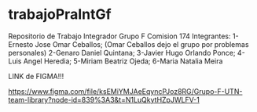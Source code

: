 # trabajoPraIntGf

Repositorio de Trabajo Integrador Grupo F Comision 174
Integrantes:
1-Ernesto Jose Omar Ceballos; (Omar Ceballos dejo el grupo por problemas personales)
2-Genaro Daniel Quintana; 
3-Javier Hugo Orlando Ponce; 
4- Luis Angel Heredia; 
5-Miriam Beatriz Ojeda; 
6-Maria Natalia Meira  


LINK de FIGMA!!!

https://www.figma.com/file/ksEMiYMJAeEqyncPJoz8RG/Grupo-F-UTN-team-library?node-id=839%3A3&t=N1LuQkytHZpJWLFV-1
